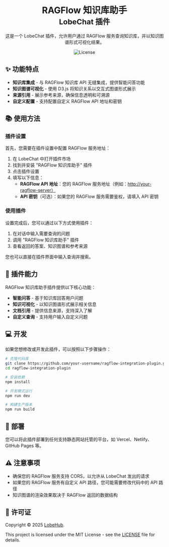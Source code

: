 <div align="center">

<h1>RAGFlow 知识库助手 <br/><sup>LobeChat 插件</sup></h1>

这是一个 LobeChat 插件，允许用户通过 RAGFlow 服务查询知识库，并以知识图谱形式可视化结果。

![License](https://img.shields.io/github/license/lobehub/chat-plugin-template?color=white&labelColor=black&style=flat-square)

</div>

## ✨ 功能特点

- **知识库集成** - 与 RAGFlow 知识库 API 无缝集成，提供智能问答功能
- **知识图谱可视化** - 使用 D3.js 将知识关系以交互式图谱形式展示
- **来源引用** - 展示参考来源，确保信息透明和可溯源
- **自定义配置** - 支持配置自定义 RAGFlow API 地址和密钥

## 📚 使用方法

### 插件设置

首先，您需要在插件设置中配置 RAGFlow 服务地址：

1. 在 LobeChat 中打开插件市场
2. 找到并安装 "RAGFlow 知识库助手" 插件
3. 点击插件设置
4. 填写以下信息：
   - **RAGFlow API 地址**：您的 RAGFlow 服务地址（例如：<http://your-ragflow-server）>
   - **API 密钥**（可选）：如果您的 RAGFlow 服务需要鉴权，请填入 API 密钥

### 使用插件

设置完成后，您可以通过以下方式使用插件：

1. 在对话中输入需要查询的问题
2. 调用 "RAGFlow 知识库助手" 插件
3. 查看返回的答案、知识图谱和参考来源

您也可以直接在插件界面中输入查询并搜索。

## 🧩 插件能力

RAGFlow 知识库助手插件提供以下核心功能：

- **智能问答** - 基于知识库回答用户问题
- **知识可视化** - 以知识图谱形式展示相关信息
- **文档引用** - 提供信息来源，支持深入了解
- **自定义查询** - 支持用户输入自定义问题

## 💻 开发

如果您想修改或开发此插件，可以按照以下步骤操作：

```bash
# 克隆代码库
git clone https://github.com/your-username/ragflow-integration-plugin.git
cd ragflow-integration-plugin

# 安装依赖
npm install

# 开发模式运行
npm run dev

# 构建生产版本
npm run build
```

## 🚀 部署

您可以将此插件部署到任何支持静态网站托管的平台，如 Vercel、Netlify、GitHub Pages 等。

## ⚠️ 注意事项

- 确保您的 RAGFlow 服务支持 CORS，以允许从 LobeChat 发出的请求
- 如果您的 RAGFlow 服务有自定义 API 路径，您可能需要修改代码中的 API 路径
- 知识图谱的渲染效果取决于 RAGFlow 返回的数据结构

## 📄 许可证

Copyright © 2025 [LobeHub](https://github.com/lobehub).

This project is licensed under the MIT License - see the [LICENSE](./LICENSE) file for details.
